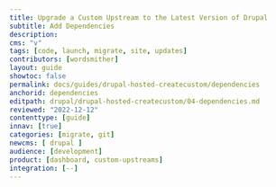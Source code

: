 ```yaml
---
title: Upgrade a Custom Upstream to the Latest Version of Drupal
subtitle: Add Dependencies
description: 
cms: "v"
tags: [code, launch, migrate, site, updates]
contributors: [wordsmither]
layout: guide
showtoc: false
permalink: docs/guides/drupal-hosted-createcustom/dependencies
anchorid: dependencies
editpath: drupal/drupal-hosted-createcustom/04-dependencies.md
reviewed: "2022-12-12"
contenttype: [guide]
innav: [true]
categories: [migrate, git]
newcms: [ drupal ]
audience: [development]
product: [dashboard, custom-upstreams]
integration: [--]
---
```


<Partial file="drupal/dependencies-compatible.md" />

